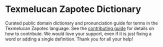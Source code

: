 
# Texmelucan Zapotec Dictionary

Curated public domain dictionary and pronunciation guide for terms in the Texmelucan Zapotec language. See the [contributing guide](https://github.com/drumworkteam/term/blob/make/.github/contributing.md) for details on how to contribute. We would love your support, even if it is just fixing a word or adding a single definition. Thank you for all your help!